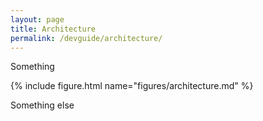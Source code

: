 ```yaml
---
layout: page
title: Architecture
permalink: /devguide/architecture/
---
```


Something

{% include figure.html name="figures/architecture.md" %}

Something else